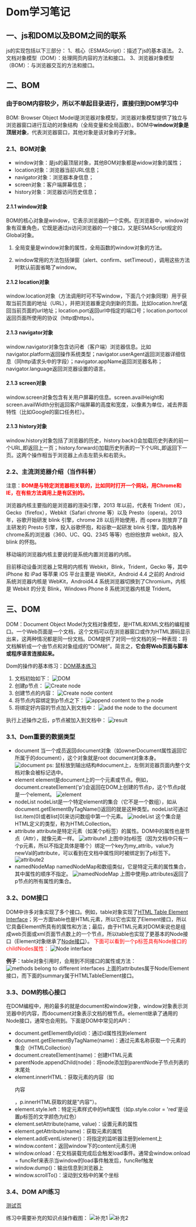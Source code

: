 # Dom学习笔记

## 一、js和DOM以及BOM之间的联系

js的实现包括以下三部分：
1、核心（ESMAScript）：描述了js的基本语法。
2、文档对象模型（DOM）：处理网页内容的方法和接口。
3、浏览器对象模型（BOM）：与浏览器交互的方法和接口。

## 二、BOM

### 由于BOM内容较少，所以不单起目录进行，直接归到DOM学习中

BOM: Browser Object Model是浏览器对象模型，浏览器对象模型提供了独立与浏览器窗口进行互动的对象结构（全局变量和全局函数）。BOM中**window对象是顶层对象**，代表浏览器窗口，其他对象是该对象的子对象。

### 2.1、BOM对象

- window对象：是js的最顶层对象，其他BOM对象都是widow对象的属性；
- location对象：浏览器当前URL信息；
- navigator对象：浏览器本身信息；
- screen对象：客户端屏幕信息；
- history对象：浏览器访问历史信息；

#### 2.1.1 window对象

BOM的核心对象是window，它表示浏览器的一个实例。在浏览器中，window对象有双重角色，它既是通过js访问浏览器的一个接口，又是ESMAScript规定的Global对象。

1. 全局变量是window对象的属性，全局函数的window对象的方法。

2. window常用的方法包括弹窗（alert、confirm、setTimeout），调用这些方法时默认前面省略了window。

#### 2.1.2 location对象

window.location对象（方法调用时可不写window，下面几个对象同理）用于获取当前页面的地址（URL），并把浏览器重定向到新的页面。比如location.href返回当前页面的url地址；location.port返回url中指定的端口号；location.portocol返回页面所使用的协议（http或https）。

#### 2.1.3 navigator对象

window.navigator对象包含访问者（客户端）浏览器信息。比如navigator.platform返回操作系统类型；navigator.userAgent返回浏览器详细信息（同http请求头中的字段）；navigator.appName返回浏览器名称；navigator.language返回浏览器设置的语言。

#### 2.1.3 screen对象

window.screen对象包含有关用户屏幕的信息。screen.availHeight和screen.availWidth分别返回客户端屏幕的高度和宽度，以像素为单位，减去界面特性（比如Google的窗口任务栏）。

#### 2.1.3 history对象

window.history对象包括了浏览器的历史，history.back()会加载历史列表的前一个URL,即返回上一页；history.forward()加载历史列表的一下个URL,即返回下一页。这两个操作相当于浏览器上点击左箭头和右箭头。

### 2.2、主流浏览器介绍（当作科普）

注意：**<font color='red'>BOM是与特定浏览器相关联的，比如同时打开一个网站，用Chrome和IE，在有些方法调用上是有区别的。</font>**

浏览器内核主要指的是浏览器的渲染引擎，2013 年以前，代表有 Trident（IE），Gecko（firefox），Webkit（Safari chrome 等）以及 Presto（opera)。2013 年，谷歌开始研发 blink 引擎，chrome 28 以后开始使用，而 opera 则放弃了自主研发的 Presto 引擎，投入谷歌怀抱，和谷歌一起研发 blink 引擎，国内各种 chrome系的浏览器（360、UC、QQ、2345 等等）也纷纷放弃 webkit，投入 blink 的怀抱。

移动端的浏览器内核主要说的是系统内置浏览器的内核。

目前移动设备浏览器上常用的内核有 Webkit，Blink，Trident，Gecko 等，其中 iPhone 和 iPad 等苹果 iOS 平台主要是 WebKit，Android 4.4 之前的 Android 系统浏览器内核是 WebKit，Android4.4 系统浏览器切换到了Chromium，内核是 Webkit 的分支 Blink，Windows Phone 8 系统浏览器内核是 Trident。

## 三、DOM

DOM：Document Object Model为文档对象模型，是HTML和XML文档的编程接口。一个Web页面是一个文档，这个文档可以在浏览器窗口或作为HTML源码显示出来，这两种情况都是同一份文档。DOM提供了对同一份文档的另一种表现：将文档解析成一个由节点和对象组成的“DOM树”。简言之，**它会将Web页面与脚本或程序语言连接起来。**

Dom的操作的基本练习：[DOM基本练习](./index.html)

1. 文档初始如下：
![DOM](./pic/1.png)
2. 创建p节点：
![Create node](./pic/2.png)
3. 创建节点的内容：
![Create node content](./pic/3.png)
4. 将节点内容绑定到p节点之下：
![append content to the p node](./pic/4.png)
5. 将绑定好内容的节点加入到文档中：
![add the node to the document](./pic/5.png)

执行上述操作之后，p节点被加入到文档中：
![result](./pic/6.png)

### 3.1、Dom重要的数据类型

- document
当一个成员返回document对象（如ownerDocument属性返回它所属于的document），这个对象就是root document对象本身。
![document](./pic/7.png)
ps: 鼠标放到输出结构#document上，左侧浏览器页面内整个文档对象会被标记选中。
- element
element是document上的一个元素或节点。例如，document.createElement('p')会返回在DOM上创建的节点p，这个节点p就是一个element。
![element](./pic/2.png)
- nodeList
nodeList是一个特定element的集合（它不是一个数组），如从document.getElementByTagName()返回的就是这种类型。nodeList可通过list.item(0)或者list[0]来访问数组中第一个元素。
![nodeList](./pic/8.png)
这个集合是HTML定义的类型，称为HTMLCollection。
- attribute
attribute是特定元素（如某个p标签）的属性。DOM中的属性也是节点（Attr），就像元素一样。
![attribute1](./pic/9.png)
上图中对p标签（因为文档中只有一个p元素，所以不指定具体是哪个）绑定一个key为my_attrib，value为newVal的attribute，可以看到在文档中属性同时被绑定到了p标签下。
![attribute2](./pic/10.png)
- namedNodeMap
namedNodeMap和数组类似，它是特定元素的属性集合，其中属性的顺序不指定。
![namedNodeMap](./pic/11.png)
上图中使用p.attributes返回了p节点的所有属性的集合。

### 3.2、DOM接口

DOM中许多对象实现了多个接口。例如，table对象实现了[HTML Table Element Interface](https://developer.mozilla.org/zh-CN/docs/Web/API/HTMLTableElement)；另一方面table也是HTML元素，所以它也实现了Element接口，所以它具备Element所具有的属性和方法；最后，由于HTML元素对DOM来说也是组成web页面或xml页面节点数上的一个节点，所以table也实现了更基本的Node接口（Element对象继承了[Node接口](https://developer.mozilla.org/zh-CN/docs/Web/API/Node)）。
<font color='red'>下面可以看到一个p标签具有Node接口的childNodes属性：</font>
![Node interface](./pic/12.png)

**例子**：table对象引用时，会用到不同接口的属性或方法：
![methods belong to different interfaces](./pic/13.png)
上面的attributes属于Node/Element接口，而下面的summary属于HTMLTableElement接口。

### 3.3、DOM的核心接口

在DOM编程中，用的最多的就是document和window对象，window对象表示浏览器中的内容，而document对象表示文档的根节点。element继承了通用的Node接口，通常也会用到。下面是DOM中常见的API：

- document.getElementById(id)：通过id属性找到element
- document.getElementByTagName(name)：通过元素名称获取一个元素的集合（HTMLCollection）
- document.createElement(name)：创建HTML元素
- parentNode.appendChild(node)：将node添加到parentNode子节点列表的末尾处
- element.innerHTML：获取元素的内容（如<p>内容</p>，p.innerHTML获取的就是"内容"）。
- element.style.left：特定元素样式中的left属性（如p.style.color = 'red'是设置p标签的文字颜色为红色）
- element.setAttribute(name, value)：设置元素的属性
- element.getAttribute(name)：获取元素的属性
- element.addEventListener()：将指定的监听器注册到element上
- window.content：返回window下的content元素引用
- window.onload：在文档装载完成后会触发load事件。通常会window.onload = funcRef来表示当window的load事件触发后，funcRef触发
- window.dump()：输出信息到浏览器上
- window.scrollTo()：滚动到文档中的某个坐标

### 3.4、DOM API练习

[测试页](test_dom.html)

练习中需要补充的知识点操作截图：
![补充1](./pic/14.png)
![补充2](./pic/15.png)